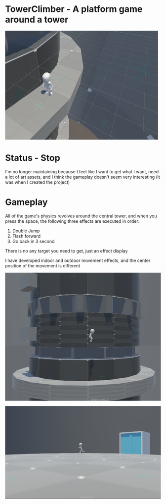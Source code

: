 # TowerClimber - A platform game around a tower

![](./README.assets/Snipaste_2024-09-22_19-53-17.png)

# Status - Stop

I'm no longer maintaining because I feel like I want to get what I want, need a lot of art assets, and I think the gameplay doesn't seem very interesting (it was when I created the project)



# Gameplay

All of the game's physics revolves around the central tower, and when you press the space, the following three effects are executed in order:

1. Double Jump
2. Flash forward
3. Go back in 3 second



There is no any target you need to get,  just an effect display

I have developed indoor and outdoor movement effects, and the center position of the movement is different

![image-20240922195949575](./README.assets/image-20240922195949575.png)

![image-20240922200032431](./README.assets/image-20240922200032431.png)
